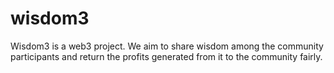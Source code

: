 # wisdom3
Wisdom3 is a web3 project. We aim to share wisdom among the community participants and return the profits generated from it to the community fairly.
